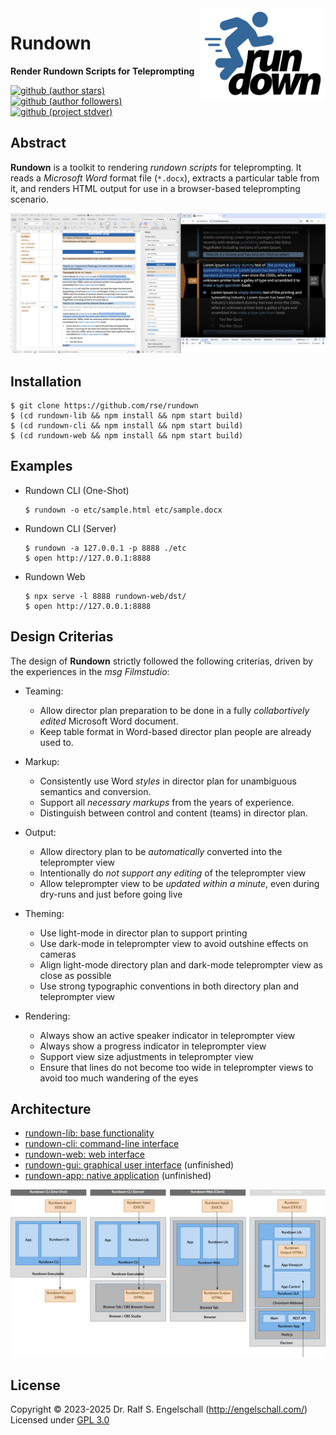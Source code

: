 
<img src="https://raw.githubusercontent.com/rse/rundown/master/etc/rundown-logo.svg" width="200" align="right" alt=""/>

Rundown
=======

**Render Rundown Scripts for Teleprompting**

[![github (author stars)](https://img.shields.io/github/stars/rse?logo=github&label=author%20stars&color=%233377aa)](https://github.com/rse)
[![github (author followers)](https://img.shields.io/github/followers/rse?label=author%20followers&logo=github&color=%234477aa)](https://github.com/rse)
[![github (project stdver)](https://img.shields.io/github/package-json/stdver/rse/rundown?logo=github&label=project%20stdver&color=%234477aa&cacheSeconds=900)](https://github.com/rse/rundown)

Abstract
--------

**Rundown** is a toolkit to rendering *rundown scripts* for
teleprompting. It reads a *Microsoft Word* format file (`*.docx`),
extracts a particular table from it, and renders HTML output for use in
a browser-based teleprompting scenario.

![screenshot](doc/screenshot.png)

Installation
------------

```
$ git clone https://github.com/rse/rundown
$ (cd rundown-lib && npm install && npm start build)
$ (cd rundown-cli && npm install && npm start build)
$ (cd rundown-web && npm install && npm start build)
```

Examples
--------

- Rundown CLI (One-Shot)

    ```
    $ rundown -o etc/sample.html etc/sample.docx
    ```

- Rundown CLI (Server)

    ```
    $ rundown -a 127.0.0.1 -p 8888 ./etc
    $ open http://127.0.0.1:8888
    ```

- Rundown Web

    ```
    $ npx serve -l 8888 rundown-web/dst/
    $ open http://127.0.0.1:8888
    ```

Design Criterias
----------------

The design of **Rundown** strictly followed the following criterias, driven by
the experiences in the *msg Filmstudio*:

- Teaming:
    - Allow director plan preparation to be done in a fully *collabortively edited* Microsoft Word document.
    - Keep table format in Word-based director plan people are already used to.

- Markup:
    - Consistently use Word *styles* in director plan for unambiguous semantics and conversion.
    - Support all *necessary markups* from the years of experience.
    - Distinguish between control and content (teams) in director plan.

- Output:
    - Allow directory plan to be *automatically* converted into the teleprompter view
    - Intentionally do *not support any editing* of the teleprompter view
    - Allow teleprompter view to be *updated within a minute*, even during dry-runs and just before going live

- Theming:
    - Use light-mode in director plan to support printing
    - Use dark-mode in teleprompter view to avoid outshine effects on cameras
    - Align light-mode directory plan and dark-mode teleprompter view as close as possible
    - Use strong typographic conventions in both directory plan and teleprompter view

- Rendering:
    - Always show an active speaker indicator in teleprompter view
    - Always show a progress indicator in teleprompter view
    - Support view size adjustments in teleprompter view
    - Ensure that lines do not become too wide in teleprompter views to avoid too much wandering of the eyes

Architecture
------------

- [rundown-lib: base functionality](rundown-lib/)
- [rundown-cli: command-line interface](rundown-cli/)
- [rundown-web: web interface](rundown-web/)
- [rundown-gui: graphical user interface](rundown-gui/) (unfinished)
- [rundown-app: native application](rundown-app/) (unfinished)

![screenshot](doc/architecture.png)

License
-------

Copyright &copy; 2023-2025 Dr. Ralf S. Engelschall (http://engelschall.com/)<br/>
Licensed under [GPL 3.0](https://spdx.org/licenses/GPL-3.0-only)

